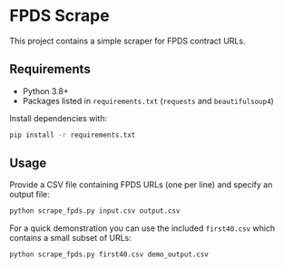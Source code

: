 # FPDS Scrape

This project contains a simple scraper for FPDS contract URLs.

## Requirements

- Python 3.8+
- Packages listed in `requirements.txt` (`requests` and `beautifulsoup4`)

Install dependencies with:

```bash
pip install -r requirements.txt
```

## Usage

Provide a CSV file containing FPDS URLs (one per line) and specify an output file:

```bash
python scrape_fpds.py input.csv output.csv
```

For a quick demonstration you can use the included `first40.csv` which contains a small subset of URLs:

```bash
python scrape_fpds.py first40.csv demo_output.csv
```
